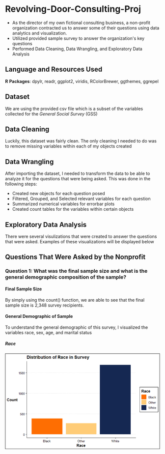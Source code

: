 # Revolving-Door-Consulting-Proj
* As the director of my own fictional consulting business, a non-profit organization contracted us to answer some of their questions using data analytics and visualization. 
* Utilized provided sample survey to answer the organization's key questions 
* Performed Data Cleaning, Data Wrangling, and Exploratory Data Analysis

## Language and Resources Used
**R**
**Packages**: dpylr, readr, ggplot2, viridis, RColorBrewer, ggthemes, ggrepel

## Dataset
We are using the provided csv file which is a subset of the variables collected for the *General Social Survey* (GSS) 

## Data Cleaning
Luckily, this dataset was fairly clean. The only cleaning I needed to do was to remove missing variables within each of my objects created

## Data Wrangling
After importing the dataset, I needed to transform the data to be able to analyze it for the questions that were being asked. This was done in the following steps:

* Created new objects for each question posed
* Filtered, Grouped, and Selected relevant variables for each question
* Summarized numerical variables for errorbar plots
* Created count tables for the variables within certain objects 

## Exploratory Data Analysis 
There were several visulizations that were created to answer the questions that were asked. Examples of these visualizations will be displayed below

## Questions That Were Asked by the Nonprofit

### Question 1: What was the final sample size and what is the general demographic composition of the sample?
#### Final Sample Size
By simply using the count() function, we are able to see that the final sample size is 2,348 survey recipients.

#### General Demographic of Sample
To understand the general demographic of this survey, I visualized the variables race, sex, age, and marital status

##### Race
![alt.text](https://github.com/darienlizano/Revolving-Door-Consulting-Proj/blob/main/distribution_of_race.png)


